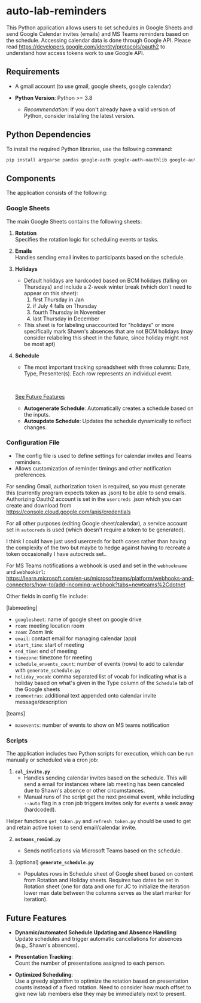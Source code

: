 # auto-lab-reminders

This Python application allows users to set schedules in Google Sheets and send Google Calendar invites (emails) and MS Teams reminders based on the schedule. Accessing calendar data is done through Google API. Please read https://developers.google.com/identity/protocols/oauth2 to understand how access tokens work to use Google API. 

## Requirements
- A gmail account (to use gmail, google sheets, google calendar)
  
- **Python Version**: Python >= 3.8  
  - *Recommendation*: If you don't already have a valid version of Python, consider installing the latest version.  

## Python Dependencies  
To install the required Python libraries, use the following command:  
```bash
pip install argparse pandas google-auth google-auth-oauthlib google-auth-httplib2 google-api-python-client gspread pymsteams
```

## Components  

The application consists of the following:  

### Google Sheets 

The main Google Sheets contains the following sheets:  

1. **Rotation**  
   Specifies the rotation logic for scheduling events or tasks.  

2. **Emails**  
   Handles sending email invites to participants based on the schedule.  

3. **Holidays**  
   - Default holidays are hardcoded based on BCM holidays (falling on Thursdays) and include a 2-week winter break (which don't need to appear on this sheet): 
     1. first Thursday in Jan
     2. if July 4 falls on Thursday
     3. fourth Thursday in November
     4. last Thursday in December  
   - This sheet is for labeling  unaccounted for "holidays" or more specifically mark Shawn's absences that are not BCM holidays (may consider relabeling this sheet in the future, since holiday might not be most apt) 

4. **Schedule**
   
   - The most important tracking spreadsheet with three columns: Date, Type, Presenter(s). Each row represents an individual event.
   
   &nbsp;

   [See Future Features](#futurefeats)
   - **Autogenerate Schedule**: Automatically creates a schedule based on the inputs.  
   - **Autoupdate Schedule**: Updates the schedule dynamically to reflect changes.  

### Configuration File  

- The config file is used to define settings for calendar invites and Teams reminders.  
- Allows customization of reminder timings and other notification preferences.

For sending Gmail, authorization token is required, so you must generate this (currently program expects token as .json) to be able to send emails. 
Authorizing Oauth2 account is set in the `usercreds` .json which you can create and download from https://console.cloud.google.com/apis/credentials

For all other purposes (editing Google sheet/calendar), a service account set in `autocreds` is used (which doesn't require a token to be generated).

I think I could have just used usercreds for both cases rather than having the complexity of the two but maybe to hedge against having to recreate a token occasionally I have autocreds set..

For MS Teams notifications a webhook is used and set in the `webhookname` and `webhookUrl`:  
https://learn.microsoft.com/en-us/microsoftteams/platform/webhooks-and-connectors/how-to/add-incoming-webhook?tabs=newteams%2Cdotnet

Other fields in config file include:

[labmeeting]
- `googlesheet`: name of google sheet on google drive
- `room`: meeting location room
- `zoom`: Zoom link
- `email`: contact email for managing calendar (app)
- `start_time`: start of meeting
- `end_time`: end of meeting
- `timezone`: timezone for meeting
- `schedule_envents_count`: number of events (rows) to add to calendar with `generate_schedule.py`
- `holiday_vocab`: comma separated list of vocab for indicating what is a holiday based on what's given in the Type column of the `Schedule` tab of the Google sheets 
- `zoomextras`: additional text appended onto calendar invite message/description 

[teams]
- `maxevents`: number of events to show on MS teams notification

### Scripts  

The application includes two Python scripts for execution, which can be run manually or scheduled via a cron job:  

1. **`cal_invite.py`**  
   - Handles sending calendar invites based on the schedule. This will send a email for instances where lab meeting has been canceled due to Shawn's absence or other circumstances.
   - Manual runs of the script get the next proximal event, while including `--auto` flag in a cron job triggers invites only for events a week away (hardcoded).

Helper functions `get_token.py` and `refresh_token.py` should be used to get and retain active token to send email/calendar invite. 

2. **`msteams_remind.py`**  
   - Sends notifications via Microsoft Teams based on the schedule.  

3. (optional) **`generate_schedule.py`** 
   - Populates rows in Schedule sheet of Google sheet based on content from Rotation and Holiday sheets. Requires two dates be set in Rotation sheet (one for data and one for JC to initialize the iteration lower max date between the columns serves as the start marker for iteration). 

## <a name="futurefeats"></a> Future Features  

- **Dynamic/automated Schedule Updating and Absence Handling**:  
  Update schedules and trigger automatic cancellations for absences (e.g., Shawn's absences).  

- **Presentation Tracking**:  
  Count the number of presentations assigned to each person.  

- **Optimized Scheduling**:  
  Use a greedy algorithm to optimize the rotation based on presentation counts instead of a fixed rotation. Need to consider how much offset to give new lab members else they may be immediately next to present.  

